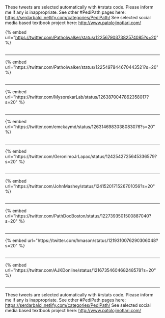 

These tweets are selected automatically with #rstats code. Please inform me if any is inappropriate.
See other #PediPath pages here: https://serdarbalci.netlify.com/categories/PediPath/ 
See selected social media based textbook project here: http://www.patolojinotlari.com/

{% embed url="https://twitter.com/Patholwalker/status/1225679037382574085?s=20" %}<br>
<br>
<hr>
{% embed url="https://twitter.com/Patholwalker/status/1225497844670443521?s=20" %}<br>
<br>
<hr>
{% embed url="https://twitter.com/MysorekarLab/status/1263870047862358017?s=20" %}<br>
<br>
<hr>
{% embed url="https://twitter.com/emckaymd/status/1263146983038083076?s=20" %}<br>
<br>
<hr>
{% embed url="https://twitter.com/GeronimoJrLapac/status/1242542725645336579?s=20" %}<br>
<br>
<hr>
{% embed url="https://twitter.com/JohnMashey/status/1241520171526701056?s=20" %}<br>
<br>
<hr>
{% embed url="https://twitter.com/PathDocBoston/status/1227393501500887040?s=20" %}<br>
<br>
<hr>
{% embed url="https://twitter.com/hmason/status/1219310076290306048?s=20" %}<br>
<br>
<hr>
{% embed url="https://twitter.com/AJKDonline/status/1216735460468248578?s=20" %}<br>
<br>
<hr>


These tweets are selected automatically with #rstats code. Please inform me if any is inappropriate.
See other #PediPath pages here: https://serdarbalci.netlify.com/categories/PediPath/ 
See selected social media based textbook project here: http://www.patolojinotlari.com/
